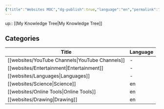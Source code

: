 ```yaml
---
{"title":"Websites MOC","dg-publish":true,"language":"en","permalink":"/websites/websites/","dgPassFrontmatter":true}
---
```


up:: [[My Knowledge Tree\|My Knowledge Tree]]

## Categories

| Title                                              | Language |
| -------------------------------------------------- | -------- |
| [[websites/YouTube Channels\|YouTube Channels]] | \-       |
| [[websites/Entertainment\|Entertainment]]       | \-       |
| [[websites/Languages\|Languages]]               | \-       |
| [[websites/Science\|Science]]                   | en       |
| [[websites/Online Tools\|Online Tools]]         | en       |
| [[websites/Drawing\|Drawing]]                   | en       |

